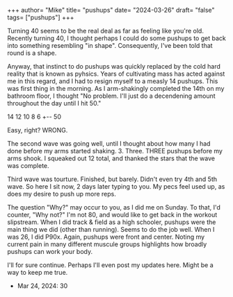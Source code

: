 +++
author= "Mike"
title= "pushups"
date= "2024-03-26"
draft= "false"
tags= ["pushups"]
+++

Turning 40 seems to be the real deal as far as feeling like you're old.<!--more--> Recently turning 40, I thought perhaps I could do some pushups to get back into something resembling "in shape". Consequently, I've been told that round is a shape.

Anyway, that instinct to do pushups was quickly replaced by the cold hard reality that is known as pyhsics. Years of cultivating mass has acted against me in this regard, and I had to resign myself to a measly 14 pushups. This was first thing in the morning. As I arm-shakingly completed the 14th on my bathroom floor, I thought "No problem. I'll just do a decendening amount throughout the day until I hit 50."

 14
 12
 10
  8
  6
+--
 50

Easy, right? WRONG.

The second wave was going well, until I thought about how many I had done before my arms started shaking. 3. Three. THREE pushups before my arms shook. I squeaked out 12 total, and thanked the stars that the wave was complete.

Third wave was tourture. Finished, but barely. Didn't even try 4th and 5th wave. So here I sit now, 2 days later typing to you. My pecs feel used up, as does my desire to push up more reps. 

The question "Why?" may occur to you, as I did me on Sunday. To that, I'd counter, "Why not?" I'm not 80, and would like to get back in the workout slipstream. When I did track & field as a high schooler, pushups were the main thing we did (other than running). Seems to do the job well. When I was 26, I did P90x. Again, pushups were front and center. Noting my current pain in many different muscule groups highlights how broadly pushups can work your body.

I'll for sure continue. Perhaps I'll even post my updates here. Might be a way to keep me true.

- Mar 24, 2024: 30